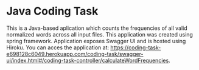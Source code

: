 # Java Coding Task
This is a Java-based aplication which counts the frequencies of all valid normalized words across all input files. This application was created using spring framework. Application exposes Swagger UI and is hosted using Hiroku. You can acces the application at: https://coding-task-e698128c6049.herokuapp.com/coding-task/swagger-ui/index.html#/coding-task-controller/calculateWordFrequencies.
